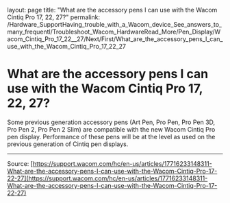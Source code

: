 layout: page
title: "What are the accessory pens I can use with the Wacom Cintiq Pro 17, 22, 27?"
permalink: /Hardware_SupportHaving_trouble_with_a_Wacom_device_See_answers_to_many_frequentl/Troubleshoot_Wacom_HardwareRead_More/Pen_Display/Wacom_Cintiq_Pro_17_22__27/Next/First/What_are_the_accessory_pens_I_can_use_with_the_Wacom_Cintiq_Pro_17_22_27

# What are the accessory pens I can use with the Wacom Cintiq Pro 17, 22, 27?

Some previous generation accessory pens (Art Pen, Pro Pen, Pro Pen 3D, Pro Pen 2, Pro Pen 2 Slim) are compatible with the new Wacom Cintiq Pro pen display. Performance of these pens will be at the level as used on the previous generation of Cintiq pen displays.

---
Source: [https://support.wacom.com/hc/en-us/articles/17716233148311-What-are-the-accessory-pens-I-can-use-with-the-Wacom-Cintiq-Pro-17-22-27](https://support.wacom.com/hc/en-us/articles/17716233148311-What-are-the-accessory-pens-I-can-use-with-the-Wacom-Cintiq-Pro-17-22-27)
